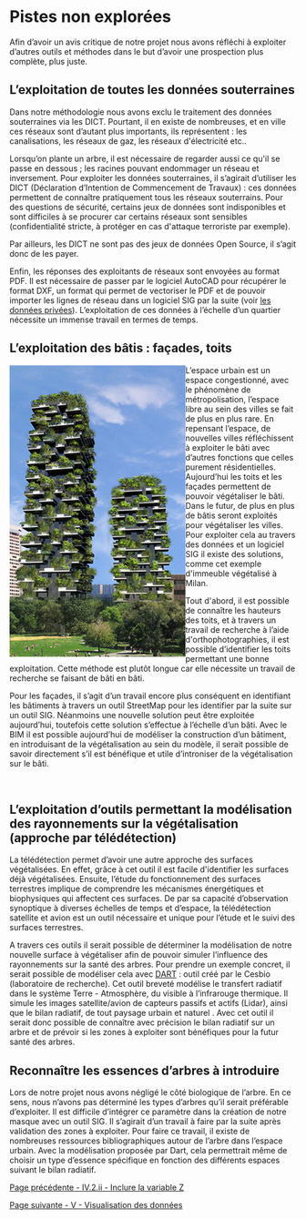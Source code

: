 # Pistes non explorées

Afin d’avoir un avis critique de notre projet nous avons réfléchi à exploiter d’autres outils et méthodes dans le but d’avoir une prospection plus complète, plus juste. 

## L’exploitation de toutes les données souterraines

Dans notre méthodologie nous avons exclu le traitement des données souterraines via les DICT. Pourtant, il en existe de nombreuses, et en ville ces réseaux sont d’autant plus importants, ils représentent : les canalisations, les réseaux de gaz, les réseaux d'électricité etc..
 
Lorsqu’on plante un arbre, il est nécessaire de regarder aussi ce qu'il se passe en dessous ; les racines pouvant endommager un réseau et inversement. 
Pour exploiter les données souterraines, il s’agirait d’utiliser les DICT (Déclaration d’Intention de Commencement de Travaux) :  ces données permettent de connaître pratiquement tous les réseaux souterrains. Pour des questions de sécurité, certains jeux de données sont indisponibles et sont difficiles à se procurer car certains réseaux sont sensibles (confidentialité stricte, à protéger en cas d'attaque terroriste par exemple).

Par ailleurs, les DICT ne sont pas des jeux de données Open Source, il s’agit donc de les payer.

Enfin, les réponses des exploitants de réseaux sont envoyées au format PDF. Il est nécessaire de passer par le logiciel AutoCAD pour récupérer le format DXF, un format qui permet de vectoriser le PDF et de pouvoir importer les lignes de réseau dans un logiciel SIG par la suite (voir [les données privées](https://github.com/VCityTeam/DatAgora_Geonum_20/wiki/donnee_prive)). L’exploitation de ces données à l’échelle d’un quartier nécessite un immense travail en termes de temps. 

## L’exploitation des bâtis : façades, toits 

<img align="left" src="https://github.com/VCityTeam/DatAgora_Geonum_20/blob/main/Image/milan.png">

L’espace urbain est un espace congestionné, avec le phénomène de métropolisation, l’espace libre au sein des villes se fait de plus en plus rare. En repensant l’espace, de nouvelles villes réfléchissent à exploiter le bâti avec d’autres fonctions que celles purement résidentielles. Aujourd’hui les toits et les façades permettent de pouvoir végétaliser le bâti. Dans le futur, de plus en plus de bâtis seront exploités pour végétaliser les villes. Pour exploiter cela au travers des données et un logiciel SIG il existe des solutions, comme cet exemple d'immeuble végétalisé à Milan.

Tout d'abord, il est possible de connaître les hauteurs des toits, et à travers un travail de recherche à l’aide d'orthophotographies, il est possible d’identifier les toits permettant une bonne exploitation. Cette méthode est plutôt longue car elle nécessite un travail de recherche se faisant de bâti en bâti. 

Pour les façades, il s’agit d’un travail encore plus conséquent en identifiant les bâtiments à travers un outil StreetMap pour les identifier par la suite sur un outil SIG. Néanmoins une nouvelle solution peut être exploitée aujourd’hui, toutefois cette solution s’effectue à l’échelle d’un bâti. Avec le BIM il est possible aujourd’hui de modéliser la construction d’un bâtiment, en introduisant de la végétalisation au sein du modèle, il serait possible de savoir directement s’il est bénéfique et utile d’introniser de la végétalisation sur le bâti.

<br/>

## L’exploitation d’outils permettant la modélisation des rayonnements sur la végétalisation (approche par télédétection)
 
La télédétection permet d’avoir une autre approche des surfaces végétalisées. En effet, grâce à cet outil il est facile d'identifier les surfaces déjà végétalisées. Ensuite, l’étude du fonctionnement des surfaces terrestres implique de comprendre les mécanismes énergétiques et biophysiques qui affectent ces surfaces.  De par sa capacité d’observation synoptique à diverses échelles de temps et d’espace, la télédétection satellite et avion est un outil nécessaire et unique pour l’étude et le suivi des surfaces terrestres.

A travers ces outils il serait possible de déterminer la modélisation de notre nouvelle surface à végétaliser afin de pouvoir simuler l’influence des rayonnements sur la santé des arbres. Pour prendre un exemple concret, il serait possible de modéliser cela avec [DART](https://www.cesbio.cnrs.fr/dart/) : outil créé par le Cesbio (laboratoire de recherche). Cet outil breveté modélise le transfert radiatif dans le système Terre - Atmosphère,  du visible à l’infrarouge thermique. Il simule les images satellite/avion de capteurs passifs et actifs (Lidar), ainsi que le bilan radiatif, de tout paysage urbain et naturel . Avec cet outil il serait donc possible de connaître avec précision le bilan radiatif sur un arbre et de prévoir si les zones à exploiter sont bénéfiques pour la futur santé des arbres. 


## Reconnaître les essences d’arbres à introduire 

Lors de notre projet nous avons négligé le côté biologique de l’arbre. En ce sens, nous n’avons pas déterminé les types d’arbres qu’il serait préférable d’exploiter. Il est difficile d’intégrer ce paramètre dans la création de notre masque avec un outil SIG. Il s’agirait d’un travail à faire par la suite après validation des zones à exploiter. Pour faire ce travail, il existe de nombreuses ressources bibliographiques autour de l’arbre dans l’espace urbain. Avec la modélisation proposée par Dart, cela permettrait même de choisir un type d’essence spécifique en fonction des différents espaces suivant le bilan radiatif. 


[Page précédente - IV.2.ii - Inclure la variable Z](Geonum_20_Variable_Z)

[Page suivante - V - Visualisation des données](https://github.com/VCityTeam/DatAgora/wiki/Geonum_20_Visualisation_donnee)